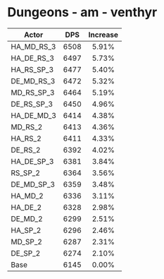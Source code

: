 # Dungeons - am - venthyr
| Actor | DPS | Increase |
|---|:---:|:---:|
|HA_MD_RS_3|6508|5.91%|
|HA_DE_RS_3|6497|5.73%|
|HA_RS_SP_3|6477|5.40%|
|DE_MD_RS_3|6472|5.32%|
|MD_RS_SP_3|6464|5.19%|
|DE_RS_SP_3|6450|4.96%|
|HA_DE_MD_3|6414|4.38%|
|MD_RS_2|6413|4.36%|
|HA_RS_2|6411|4.33%|
|DE_RS_2|6392|4.02%|
|HA_DE_SP_3|6381|3.84%|
|RS_SP_2|6364|3.56%|
|DE_MD_SP_3|6359|3.48%|
|HA_MD_2|6336|3.11%|
|HA_DE_2|6328|2.98%|
|DE_MD_2|6299|2.51%|
|HA_SP_2|6296|2.46%|
|MD_SP_2|6287|2.31%|
|DE_SP_2|6274|2.10%|
|Base|6145|0.00%|
